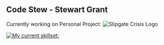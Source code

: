 ## Code Stew - Stewart Grant

Currently working on Personal Project:
![Slipgate Crisis Logo](https://img.itch.zone/aW1nLzE3MzU0NjIxLnBuZw==/original/Y1ig8V.png) 

[![My current skillset:](https://skillicons.dev/icons?i=unity,cs,unreal,cpp,dotnet,gamemakerstudio,godot,github,py,rider,vscode,visualstudio,sublime,windows,apple)](https://skillicons.dev)

<!--
**FusionAura/FusionAura** is a ✨ _special_ ✨ repository because its `README.md` (this file) appears on your GitHub profile.

Here are some ideas to get you started:

- 🔭 I’m currently working on ...
- 🌱 I’m currently learning ...
- 👯 I’m looking to collaborate on ...
- 🤔 I’m looking for help with ...
- 💬 Ask me about ...
- 📫 How to reach me: ...
- 😄 Pronouns: ...
- ⚡ Fun fact: ...
-->

